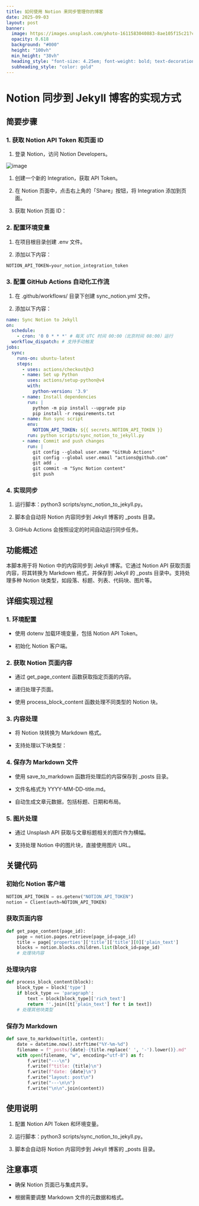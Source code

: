 ```yaml
---
title: 如何使用 Notion 来同步管理你的博客
date: 2025-09-03
layout: post
banner:
  image: https://images.unsplash.com/photo-1611583040883-8ae105f15c21?crop=entropy&cs=tinysrgb&fit=max&fm=jpg&ixid=M3w2OTIwMzJ8MHwxfHJhbmRvbXx8fHx8fHx8fDE3NTY4NjgxNDF8&ixlib=rb-4.1.0&q=80&w=1080
  opacity: 0.618
  background: "#000"
  height: "100vh"
  min_height: "38vh"
  heading_style: "font-size: 4.25em; font-weight: bold; text-decoration: underline"
  subheading_style: "color: gold"
---
```


# Notion 同步到 Jekyll 博客的实现方式

## 简要步骤

### 1. 获取 Notion API Token 和页面 ID

1. 登录 Notion，访问 Notion Developers。

![image](https://prod-files-secure.s3.us-west-2.amazonaws.com/a7a0cc5a-89b9-4cda-8686-1fba0ca52f40/d19c1afe-dea5-4312-9333-786b0ba83054/image.png?X-Amz-Algorithm=AWS4-HMAC-SHA256&X-Amz-Content-Sha256=UNSIGNED-PAYLOAD&X-Amz-Credential=ASIAZI2LB4666G4HNE6F%2F20250903%2Fus-west-2%2Fs3%2Faws4_request&X-Amz-Date=20250903T025540Z&X-Amz-Expires=3600&X-Amz-Security-Token=IQoJb3JpZ2luX2VjENL%2F%2F%2F%2F%2F%2F%2F%2F%2F%2FwEaCXVzLXdlc3QtMiJHMEUCIE7fXrL6f7NVG%2BL0w51%2FJVyWaA2CkdAe8g3XF7vIdZCIAiEAhp9SB0rbwHz3KOvOd7wPGwQyRQk9AONODiCWoraCvNwq%2FwMIOxAAGgw2Mzc0MjMxODM4MDUiDDQL3OwPo18JUOHKPircAw9p%2FUygp3jPoOLc4mP4dRL%2BY8igKxvgilDyXBWhT3g1YFMOttTIhTHjCfsQnDpTWEP3Zp74mQYTOoTZV%2Fds7B1UwU%2F4GTxp%2BTMm8c8SHWR1otaajRN1lI6Vly%2BRfLBAsxFcE8ec173gFZZDebeJyTF%2B5qzS6pNtdvQZICriu2K1ij9pcxM%2ForyoiiTFuZkpa0AQTC3HqQXVJLsoEdtzlqlaOPfvh65xFxRsPv1lj1tC3S4rzL1hG%2B2NuEh4DmcVp9WOA3cqzxOeXdf8qnVz8cSAmg%2BBiPVvPYOGdNzzYBsOzJMhc8oeGxyJTDaylqYa6v6%2BpVhmkzDJQUanbaLxHjKGxwTg6Pq%2F99HwJSLwyJ%2B%2BCRsTiUaErm9%2Bzi6P%2FH8KvN7rwyL0hmnkfcAXKwP8etzsqpHaIOJTsNtS7WvCDcQm21u7zpkAAl9upHkmYWLjbl75bnVQLI2bDy2EbRLhFaYQ4vlIbznc6tbfBkPFK903aVYXhUmqg8WpXsYdiV8C0eqBSP6rx85PM2CY4St2hLSD5ZkFEx%2Fgtf6Vvqmydi%2BxKeCYwYDYNv9McYkvZT6NLweYeYJo%2FLky%2FFINMzmW%2BjJuCq7QFAO1Pt5g3893dqlKiGvz0szMZKBfsdnRMIm83sUGOqUBIjIOrJFbdtDulXgGsWqhKZADOsalNKbdtxAoilvBDlDRFEmN2X0P0CRlvgVziW9u9yY%2BnJshrpGvv8%2BzkKhjdH6qkr0Yaujgl1lv7lQ8YMo632JHWu24W7HTrcwqSWKnll9S%2BCuw%2BfiMQoPwCgYTukAA%2BOtjrJQF90CFOwueiLAWc8GD4hjswaKMmD%2F3WgD0CJp%2FSeaTiZEbYYvQvBwGYop95jzV&X-Amz-Signature=7a19fe37cc3301afcfdebaf5523ed9dbe58dfc6287f17e79b557af9d540bd99d&X-Amz-SignedHeaders=host&x-amz-checksum-mode=ENABLED&x-id=GetObject)

1. 创建一个新的 Integration，获取 API Token。

1. 在 Notion 页面中，点击右上角的「Share」按钮，将 Integration 添加到页面。

1. 获取 Notion 页面 ID：


### 2. 配置环境变量

1. 在项目根目录创建 .env 文件。

1. 添加以下内容：

```javascript
NOTION_API_TOKEN=your_notion_integration_token
```

### 3. 配置 GitHub Actions 自动化工作流

1. 在 .github/workflows/ 目录下创建 sync_notion.yml 文件。

1. 添加以下内容：

```yaml
name: Sync Notion to Jekyll
on:
  schedule:
    - cron: '0 0 * * *' # 每天 UTC 时间 00:00（北京时间 08:00）运行
  workflow_dispatch: # 支持手动触发
jobs:
  sync:
    runs-on: ubuntu-latest
    steps:
      - uses: actions/checkout@v3
      - name: Set up Python
        uses: actions/setup-python@v4
        with:
          python-version: '3.9'
      - name: Install dependencies
        run: |
          python -m pip install --upgrade pip
          pip install -r requirements.txt
      - name: Run sync script
        env:
          NOTION_API_TOKEN: ${{ secrets.NOTION_API_TOKEN }}
        run: python scripts/sync_notion_to_jekyll.py
      - name: Commit and push changes
        run: |
          git config --global user.name "GitHub Actions"
          git config --global user.email "actions@github.com"
          git add .
          git commit -m "Sync Notion content"
          git push
```

### 4. 实现同步

1. 运行脚本：python3 scripts/sync_notion_to_jekyll.py。

1. 脚本会自动将 Notion 内容同步到 Jekyll 博客的 _posts 目录。

1. GitHub Actions 会按照设定的时间自动运行同步任务。

## 功能概述

本脚本用于将 Notion 中的内容同步到 Jekyll 博客。它通过 Notion API 获取页面内容，将其转换为 Markdown 格式，并保存到 Jekyll 的 _posts 目录中。支持处理多种 Notion 块类型，如段落、标题、列表、代码块、图片等。

## 详细实现过程

### 1. 环境配置

- 使用 dotenv 加载环境变量，包括 Notion API Token。

- 初始化 Notion 客户端。

### 2. 获取 Notion 页面内容

- 通过 get_page_content 函数获取指定页面的内容。

- 递归处理子页面。

- 使用 process_block_content 函数处理不同类型的 Notion 块。

### 3. 内容处理

- 将 Notion 块转换为 Markdown 格式。

- 支持处理以下块类型：


### 4. 保存为 Markdown 文件

- 使用 save_to_markdown 函数将处理后的内容保存到 _posts 目录。

- 文件名格式为 YYYY-MM-DD-title.md。

- 自动生成文章元数据，包括标题、日期和布局。

### 5. 图片处理

- 通过 Unsplash API 获取与文章标题相关的图片作为横幅。

- 支持处理 Notion 中的图片块，直接使用图片 URL。

## 关键代码

### 初始化 Notion 客户端

```python
NOTION_API_TOKEN = os.getenv("NOTION_API_TOKEN")
notion = Client(auth=NOTION_API_TOKEN)
```

### 获取页面内容

```python
def get_page_content(page_id):
    page = notion.pages.retrieve(page_id=page_id)
    title = page['properties']['title']['title'][0]['plain_text']
    blocks = notion.blocks.children.list(block_id=page_id)
    # 处理块内容
```

### 处理块内容

```python
def process_block_content(block):
    block_type = block['type']
    if block_type == 'paragraph':
        text = block[block_type]['rich_text']
        return ''.join([t['plain_text'] for t in text])
    # 处理其他块类型
```

### 保存为 Markdown

```python
def save_to_markdown(title, content):
    date = datetime.now().strftime("%Y-%m-%d")
    filename = f"_posts/{date}-{title.replace(' ', '-').lower()}.md"
    with open(filename, "w", encoding="utf-8") as f:
        f.write("---\n")
        f.write(f"title: {title}\n")
        f.write(f"date: {date}\n")
        f.write("layout: post\n")
        f.write("---\n\n")
        f.write("\n\n".join(content))
```

## 使用说明

1. 配置 Notion API Token 和环境变量。

1. 运行脚本：python3 scripts/sync_notion_to_jekyll.py。

1. 脚本会自动将 Notion 内容同步到 Jekyll 博客的 _posts 目录。

## 注意事项

- 确保 Notion 页面已与集成共享。

- 根据需要调整 Markdown 文件的元数据和格式。